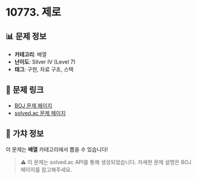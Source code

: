 # 10773. 제로

## 📊 문제 정보
- **카테고리**: 배열
- **난이도**: Silver IV (Level 7)
- **태그**: 구현, 자료 구조, 스택

## 🔗 문제 링크
- [BOJ 문제 페이지](https://www.acmicpc.net/problem/10773)
- [solved.ac 문제 페이지](https://solved.ac/problems/10773)

## 🎯 가챠 정보
이 문제는 **배열** 카테고리에서 뽑을 수 있습니다!

> ⚠️ 이 문제는 solved.ac API를 통해 생성되었습니다. 
> 자세한 문제 설명은 BOJ 페이지를 참고해주세요.
